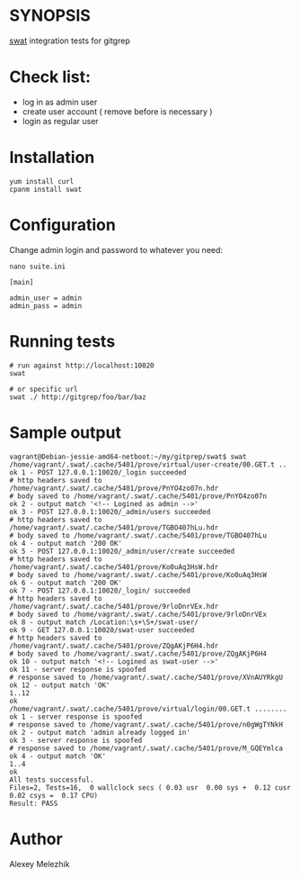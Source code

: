 # SYNOPSIS

[swat](https://github.com/melezhik/swat) integration tests for gitgrep

# Check list:

* log in as admin user
* create user account ( remove before is necessary )
* login as regular user 

# Installation

    yum install curl
    cpanm install swat

# Configuration

Change admin login and password to whatever you need:


    nano suite.ini

    [main]
    
    admin_user = admin
    admin_pass = admin
    

# Running tests

    # run against http://localhost:10020
    swat

    # or specific url
    swat ./ http://gitgrep/foo/bar/baz

# Sample output

    vagrant@Debian-jessie-amd64-netboot:~/my/gitprep/swat$ swat
    /home/vagrant/.swat/.cache/5401/prove/virtual/user-create/00.GET.t ..
    ok 1 - POST 127.0.0.1:10020/_login succeeded
    # http headers saved to /home/vagrant/.swat/.cache/5401/prove/PnYO4zo07n.hdr
    # body saved to /home/vagrant/.swat/.cache/5401/prove/PnYO4zo07n
    ok 2 - output match '<!-- Logined as admin -->'
    ok 3 - POST 127.0.0.1:10020/_admin/users succeeded
    # http headers saved to /home/vagrant/.swat/.cache/5401/prove/TGBO407hLu.hdr
    # body saved to /home/vagrant/.swat/.cache/5401/prove/TGBO407hLu
    ok 4 - output match '200 OK'
    ok 5 - POST 127.0.0.1:10020/_admin/user/create succeeded
    # http headers saved to /home/vagrant/.swat/.cache/5401/prove/Ko0uAq3HsW.hdr
    # body saved to /home/vagrant/.swat/.cache/5401/prove/Ko0uAq3HsW
    ok 6 - output match '200 OK'
    ok 7 - POST 127.0.0.1:10020/_login/ succeeded
    # http headers saved to /home/vagrant/.swat/.cache/5401/prove/9rloDnrVEx.hdr
    # body saved to /home/vagrant/.swat/.cache/5401/prove/9rloDnrVEx
    ok 8 - output match /Location:\s+\S+/swat-user/
    ok 9 - GET 127.0.0.1:10020/swat-user succeeded
    # http headers saved to /home/vagrant/.swat/.cache/5401/prove/ZQgAKjP6H4.hdr
    # body saved to /home/vagrant/.swat/.cache/5401/prove/ZQgAKjP6H4
    ok 10 - output match '<!-- Logined as swat-user -->'
    ok 11 - server response is spoofed
    # response saved to /home/vagrant/.swat/.cache/5401/prove/XVnAUYRkgU
    ok 12 - output match 'OK'
    1..12
    ok
    /home/vagrant/.swat/.cache/5401/prove/virtual/login/00.GET.t ........
    ok 1 - server response is spoofed
    # response saved to /home/vagrant/.swat/.cache/5401/prove/n0gWgTYNkH
    ok 2 - output match 'admin already logged in'
    ok 3 - server response is spoofed
    # response saved to /home/vagrant/.swat/.cache/5401/prove/M_GQEYmlca
    ok 4 - output match 'OK'
    1..4
    ok
    All tests successful.
    Files=2, Tests=16,  0 wallclock secs ( 0.03 usr  0.00 sys +  0.12 cusr  0.02 csys =  0.17 CPU)
    Result: PASS
    

# Author

Alexey Melezhik


